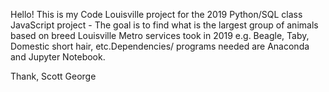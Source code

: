 Hello! This is my Code Louisville project for the 2019 Python/SQL class
JavaScript  project - The goal is to find what is the largest group of animals based on breed Louisville Metro services took in 2019
e.g. Beagle, Taby, Domestic short hair, etc.Dependencies/ programs needed are Anaconda and Jupyter Notebook.


Thank, Scott George
